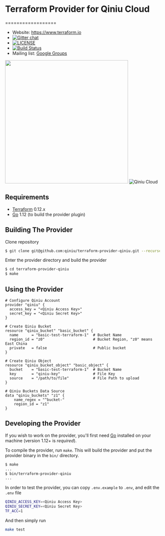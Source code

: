 # Terraform Provider for Qiniu Cloud
==================

- Website: https://www.terraform.io
- [![Gitter chat](https://badges.gitter.im/hashicorp-terraform/Lobby.png)](https://gitter.im/hashicorp-terraform/Lobby)
- [![LICENSE](https://img.shields.io/badge/license-Mozilla--2.0-yellowgreen)](https://www.mozilla.org/en-US/MPL/2.0/)
- [![Build Status](https://api.travis-ci.org/bachue/terraform-provider-qiniu.svg?branch=master)](https://travis-ci.org/bachue/terraform-provider-qiniu)
- Mailing list: [Google Groups](http://groups.google.com/group/terraform-tool)

<img src="https://cdn.rawgit.com/hashicorp/terraform-website/master/content/source/assets/images/logo-hashicorp.svg" width="400px">
<img src="https://mars-assets.qnssl.com/qiniulog/img-slogan-blue-en.png" alt="Qiniu Cloud">

Requirements
------------

-	[Terraform](https://www.terraform.io/downloads.html) 0.12.x
-	[Go](https://golang.org/doc/install) 1.12 (to build the provider plugin)

Building The Provider
---------------------

Clone repository

```sh
$ git clone git@github.com:qiniu/terraform-provider-qiniu.git --recurse-submodules
```

Enter the provider directory and build the provider

```sh
$ cd terraform-provider-qiniu
$ make
```

Using the Provider
----------------------

```hcl
# Configure Qiniu Account
provider "qiniu" {
  access_key = "<Qiniu Access Key>"
  secret_key = "<Qiniu Secret Key>"
}

# Create Qiniu Bucket
resource "qiniu_bucket" "basic_bucket" {
  name      = "basic-test-terraform-1"  # Bucket Name
  region_id = "z0"                      # Bucket Region, "z0" means East China
  private   = false                     # Public bucket
}

# Create Qiniu Object
resource "qiniu_bucket_object" "basic_object" {
  bucket    = "basic-test-terraform-1"  # Bucket Name
  key       = "qiniu-key"               # File Key
  source    = "/path/to/file"           # File Path to upload
}

# Qiniu Buckets Data Source
data "qiniu_buckets" "z1" {
    name_regex = "^bucket-"
    region_id = "z1"
}
```

Developing the Provider
---------------------------

If you wish to work on the provider, you'll first need [Go](http://www.golang.org) installed on your machine (version 1.12+ is *required*).

To compile the provider, run `make`. This will build the provider and put the provider binary in the `bin/` directory.

```sh
$ make
...
$ bin/terraform-provider-qiniu
...
```

In order to test the provider, you can copy `.env.example` to `.env`, and edit the `.env` file

```sh
QINIU_ACCESS_KEY=<Qiniu Access Key>
QINIU_SECRET_KEY=<Qiniu Secret Key>
TF_ACC=1
```

And then simply run

```sh
make test
```
